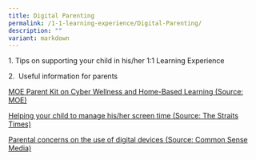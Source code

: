 ```yaml
---
title: Digital Parenting
permalink: /1-1-learning-experience/Digital-Parenting/
description: ""
variant: markdown
---
```

1\. Tips on supporting your child in his/her 1:1 Learning Experience   
  
  
  
2.  Useful information for parents  
  
[MOE Parent Kit on Cyber Wellness and Home-Based Learning (Source: MOE)](https://www.moe.gov.sg/parentkit)  
  
[Helping your child to manage his/her screen time (Source: The Straits Times)](https://www.straitstimes.com/singapore/no-screen-time-period-new-guidelines-to-help-parents-manage-kids-device-use)  
  
[Parental concerns on the use of digital devices (Source: Common Sense Media)](https://www.commonsensemedia.org/parent-concerns?page=1)